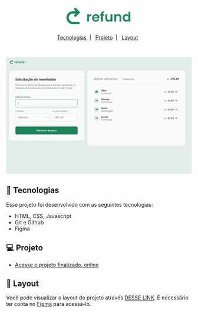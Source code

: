 <p align="center"><img src=".github/logo.svg" width="200" alt="FreelanceHours Logo"></a></p>


<p align="center">
  <a href="#-tecnologias">Tecnologias</a>&nbsp;&nbsp;|&nbsp;&nbsp;
  <a href="#-projeto">Projeto</a>&nbsp;&nbsp;|&nbsp;&nbsp;
  <a href="#-layout">Layout</a>&nbsp;&nbsp;
</p>

<br>

<p align="center"> 
  <img src=".github/refund.JPG" alt="Imagem do projeto finalizado">
</p>

## 🚀 Tecnologias

Esse projeto foi desenvolvido com as seguintes tecnologias:

- HTML, CSS, Javascript
- Git e Github
- Figma

## 💻 Projeto


- [Acesse o projeto finalizado, online](https://alexprado2.github.io/Refund/)



## 🔖 Layout

Você pode visualizar o layout do projeto através [DESSE LINK](https://www.figma.com/community/file/1360316109107378379). É necessário ter conta no [Figma](https://figma.com) para acessá-lo.